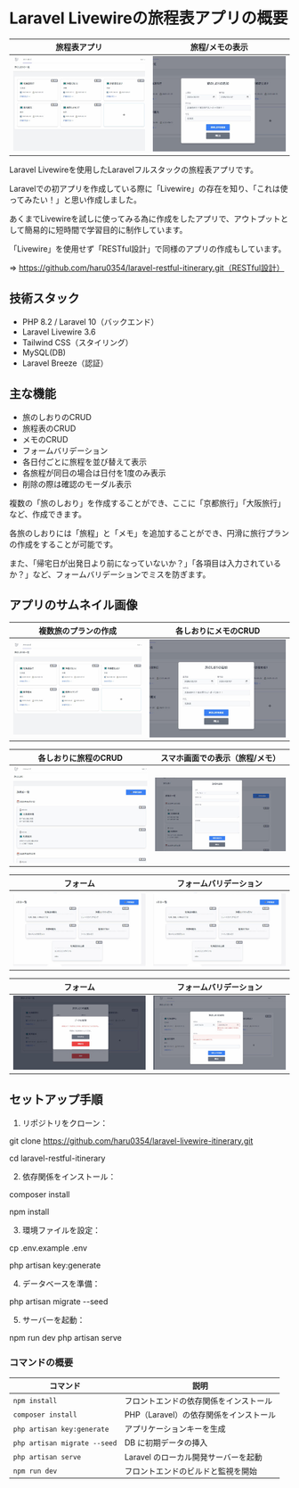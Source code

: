 # Laravel Livewireの旅程表アプリの概要

|旅程表アプリ | 旅程/メモの表示 |
|-------|-------|
| ![旅のしおり](/public/images/thumbnail/laravel-livewire-tabinoshiori01.jpg) | ![メモの一覧](/public/images/thumbnail/laravel-livewire-tabinoshiori.jpg) |

Laravel Livewireを使用したLaravelフルスタックの旅程表アプリです。

Laravelでの初アプリを作成している際に「Livewire」の存在を知り、「これは使ってみたい！」と思い作成しました。

あくまでLivewireを試しに使ってみる為に作成をしたアプリで、アウトプットとして簡易的に短時間で学習目的に制作しています。

「Livewire」を使用せず「RESTful設計」で同様のアプリの作成もしています。

⇒ https://github.com/haru0354/laravel-restful-itinerary.git（RESTful設計）

## 技術スタック

- PHP 8.2 / Laravel 10（バックエンド）
- Laravel Livewire 3.6
- Tailwind CSS（スタイリング）
- MySQL(DB)
- Laravel Breeze（認証）

## 主な機能

- 旅のしおりのCRUD
- 旅程表のCRUD
- メモのCRUD
- フォームバリデーション
- 各日付ごとに旅程を並び替えて表示
- 各旅程が同日の場合は日付を1度のみ表示
- 削除の際は確認のモーダル表示

複数の「旅のしおり」を作成することができ、ここに「京都旅行」「大阪旅行」など、作成できます。

各旅のしおりには「旅程」と「メモ」を追加することができ、円滑に旅行プランの作成をすることが可能です。

また、「帰宅日が出発日より前になっていないか？」「各項目は入力されているか？」など、フォームバリデーションでミスを防ぎます。

## アプリのサムネイル画像

|複数旅のプランの作成 | 各しおりにメモのCRUD |
|-------|-------|
| ![旅のしおりの一覧](/public/images/thumbnail/laravel-livewire-tabinoshiori01.jpg) | ![旅のしおりの追加](/public/images/thumbnail/laravel-livewire-tabinoshiori.jpg) |

| 各しおりに旅程のCRUD | スマホ画面での表示（旅程/メモ） |
|-------|-------|
| ![旅程の一覧](/public/images/thumbnail/laravel-livewire-ryoteihyou.jpg) | ![旅程の追加](/public/images/thumbnail/laravel-livewire-ryoteihyou-add.jpg) |

| フォーム | フォームバリデーション |
|-------|-------|
| ![メモの追加](/public/images/thumbnail/laravel-livewire-memo.jpg) | ![メモの一覧](/public/images/thumbnail/laravel-livewire-memo.jpg) |

| フォーム | フォームバリデーション |
|-------|-------|
| ![削除モーダル](/public/images/thumbnail/laravel-livewire-delete.jpg) | ![フォームバリデーション](/public/images/thumbnail/laravel-livewire-form.jpg) |


## セットアップ手順

1. リポジトリをクローン：

git clone https://github.com/haru0354/laravel-livewire-itinerary.git

cd laravel-restful-itinerary

2. 依存関係をインストール：

composer install

npm install

3. 環境ファイルを設定：

cp .env.example .env

php artisan key:generate

4. データベースを準備：

php artisan migrate --seed

5. サーバーを起動：

npm run dev
php artisan serve

### コマンドの概要

| コマンド                     | 説明                                   |
| ---------------------------- | -------------------------------------- |
| `npm install`                | フロントエンドの依存関係をインストール |
| `composer install`           | PHP（Laravel）の依存関係をインストール |
| `php artisan key:generate`   | アプリケーションキーを生成             |
| `php artisan migrate --seed` | DB に初期データの挿入                  |
| `php artisan serve`          | Laravel のローカル開発サーバーを起動   |
| `npm run dev`                | フロントエンドのビルドと監視を開始     |




